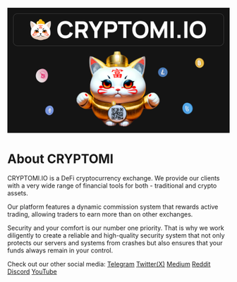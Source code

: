 ![](https://raw.githubusercontent.com/cryptomiex/community/main/img/header.png)
# About CRYPTOMI

CRYPTOMI.IO is a DeFi cryptocurrency exchange. We provide our clients with a very wide range of financial tools for both - traditional and crypto assets. 

Our platform features a dynamic commission system that rewards active trading, allowing traders to earn more than on other exchanges.

Security and your comfort is our number one priority. That is why we work diligently to create a reliable and high-quality security system that not only protects our servers and systems from crashes but also ensures that your funds always remain in your control.

Check out our other social media:
[Telegram](https://t.me/cryptomidefi)
[Twitter(X)](https://twitter.com/cryptomi_off)
[Medium]()
[Reddit]()
[Discord](https://discord.gg/sVKcpJ6Zkg)
[YouTube]()
